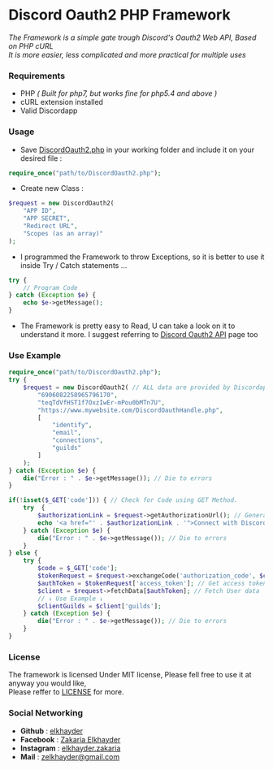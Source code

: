 # Discord Oauth2 PHP Framework
*The Framework is a simple gate trough Discord's Oauth2 Web API, Based on PHP cURL  
It is more easier, less complicated and more practical for multiple uses*

### **Requirements**

 - PHP *( Built for php7, but works fine for php5.4 and above )*
 - cURL extension installed
 - Valid Discordapp

### **Usage**

- Save [DiscordOauth2.php](https://github.com/elkhayder/Discord-Oauth2/blob/master/DiscordOauth2.php "DiscordOauth2.php on Github") in your working folder and include it on your desired file :
```php
require_once("path/to/DiscordOauth2.php");
```
- Create new Class :
```php
$request = new DiscordOauth2(
    "APP ID",
    "APP SECRET",
    "Redirect URL",
    "Scopes (as an array)"
);
```
- I programmed the Framework to throw Exceptions, so it is better to use it inside Try / Catch statements ...
```php
try {
    // Program Code
} catch (Exception $e) {
    echo $e->getMessage();
}
```
- The Framework is pretty easy to Read, U can take a look on it to understand it more. I suggest referring to [Discord Oauth2 API](https://discordapp.com/developers/docs/topics/oauth2) page too
### **Use Example**
```php
require_once("path/to/DiscordOauth2.php");
try {
    $request = new DiscordOauth2( // ALL data are provided by Discordapp.com
        "6906082258965796170", 
        "teqTdVfHST1f7OxzIwEr-mPou0bMTn7U",
        "https://www.mywebsite.com/DiscordOauthHandle.php",
        [
            "identify",
            "email",
            "connections",
            "guilds"
        ]
    );
} catch (Exception $e) {
    die("Error : " . $e->getMessage()); // Die to errors
}

if(!isset($_GET['code'])) { // Check for Code using GET Method.
    try  {
        $authorizationLink = $request->getAuthorizationUrl(); // Generate Authorization link
        echo '<a href="' . $authorizationLink . '">Connect with Discord</a>'; // Prints Auth link as a HTML link
    } catch (Exception $e) {
        die("Error : " . $e->getMessage()); // Die to errors
    }
} else {
    try {
        $code = $_GET['code'];
        $tokenRequest = $request->exchangeCode('authorization_code', $code); // Returns array
        $authToken = $tokenRequest['access_token']; // Get access token from tokens request
        $client = $request->fetchData[$authToken]; // Fetch User data
        // ↓ Use Example ↓
        $clientGuilds = $client['guilds'];
    } catch (Exception $e) {
        die("Error : " . $e->getMessage()); // Die to errors
    }
}
```

### **License**
The framework is licensed Under MIT license, Please fell free to use it at anyway you would like,   
Please reffer to [LICENSE](https://github.com/elkhayder/Discord-Oauth2/blob/master/LICENSE "LICENSE") for more.

### **Social Networking**
- **Github** : [elkhayder](https://www.github.com/elkhayder)
- **Facebook** : [Zakaria Elkhayder](https://www.facebook.com/ElkhayDerZakaria.II)
- **Instagram** : [elkhayder.zakaria](https://www.instagram.com/elkhayder.zakaria/)
- **Mail** : [zelkhayder@gmail.com](mailto:zelkhayder@gmail.com)
